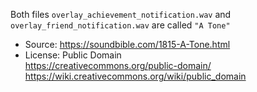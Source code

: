 Both files `overlay_achievement_notification.wav` and `overlay_friend_notification.wav` are called `"A Tone"`  
* Source: https://soundbible.com/1815-A-Tone.html  
* License: Public Domain  
  https://creativecommons.org/public-domain/  
  https://wiki.creativecommons.org/wiki/public_domain  